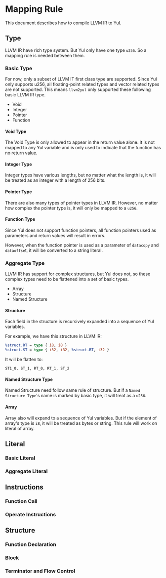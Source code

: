 # Mapping Rule

This document describes how to compile LLVM IR to Yul.

## Type

LLVM IR have rich type system. But Yul only have one type `u256`. So a mapping rule is needed between them.

### Basic Type

For now, only a subset of LLVM IT first class type are supported. Since Yul only supports u256, all floating-point related types and vector related types are not supported. This means `llvm2yul` only supported these following basic LLVM IR type.

- Void
- Integer
- Pointer
- Function

#### Void Type

The Void Type is only allowed to appear in the return value alone. It is not mapped to any Yul variable and is only used to indicate that the function has no return value.

#### Integer Type

Integer types have various lengths, but no matter what the length is, it will be treated as an integer with a length of 256 bits.

#### Pointer Type

There are also many types of pointer types in LLVM IR. However, no matter how complex the pointer type is, it will only be mapped to a `u256`.

#### Function Type

Since Yul does not support function pointers, all function pointers used as parameters and return values ​​will result in errors.

However, when the function pointer is used as a parameter of `datacopy` and `dataoffse`t, it will be converted to a string literal.

### Aggregate Type

LLVM IR has support for complex structures, but Yul does not, so these complex types need to be flattened into a set of basic types.

- Array
- Structure
- Named Structure

#### Structure

Each field in the structure is recursively expanded into a sequence of Yul variables.

For example, we have this structure in LLVM IR:

```llvm
%struct.RT = type { i8, i8 }
%struct.ST = type { i32, i32, %struct.RT, i32 }
```

It will be flatten to:

```
ST1_0, ST_1, RT_0, RT_1, ST_2
```

#### Named Structure Type

Named Structure need follow same rule of structure. But if a `Named Structure Type`'s name is marked by basic type, it will treat as a `u256`.

#### Array

Array also will expand to a sequence of Yul variables. But if the element of array's type is `i8`, it will be treated as bytes or string. This rule will work on literal of array.

## Literal

### Basic Literal

### Aggregate Literal

## Instructions

### Function Call

### Operate Instructions

## Structure

### Function Declaration

### Block

### Terminator and Flow Control

